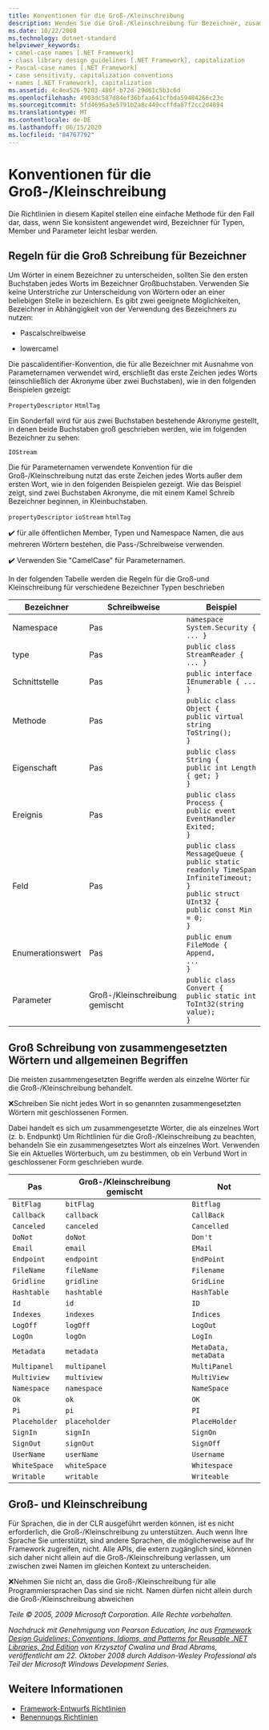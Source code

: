```yaml
---
title: Konventionen für die Groß-/Kleinschreibung
description: Wenden Sie die Groß-/Kleinschreibung für Bezeichner, zusammengesetzte Wörter und gängige Begriffe an. Informationen zur Funktionsweise der Groß-/Kleinschreibung in .net
ms.date: 10/22/2008
ms.technology: dotnet-standard
helpviewer_keywords:
- camel-case names [.NET Framework]
- class library design guidelines [.NET Framework], capitalization
- Pascal-case names [.NET Framework]
- case sensitivity, capitalization conventions
- names [.NET Framework], capitalization
ms.assetid: 4c4ea526-9203-486f-b72d-29d61c5b3c6d
ms.openlocfilehash: 4903dc587d84ef36bfaa641cfbda59484266c23c
ms.sourcegitcommit: 5fd4696a3e5791b2a8c449ccffda87f2cc2d4894
ms.translationtype: MT
ms.contentlocale: de-DE
ms.lasthandoff: 06/15/2020
ms.locfileid: "84767792"
---
```

# <a name="capitalization-conventions"></a>Konventionen für die Groß-/Kleinschreibung
Die Richtlinien in diesem Kapitel stellen eine einfache Methode für den Fall dar, dass, wenn Sie konsistent angewendet wird, Bezeichner für Typen, Member und Parameter leicht lesbar werden.

## <a name="capitalization-rules-for-identifiers"></a>Regeln für die Groß Schreibung für Bezeichner
 Um Wörter in einem Bezeichner zu unterscheiden, sollten Sie den ersten Buchstaben jedes Worts im Bezeichner Großbuchstaben. Verwenden Sie keine Unterstriche zur Unterscheidung von Wörtern oder an einer beliebigen Stelle in bezeichlern. Es gibt zwei geeignete Möglichkeiten, Bezeichner in Abhängigkeit von der Verwendung des Bezeichners zu nutzen:

- Pascalschreibweise

- lowercamel

 Die pascalidentifier-Konvention, die für alle Bezeichner mit Ausnahme von Parameternamen verwendet wird, erschließt das erste Zeichen jedes Worts (einschließlich der Akronyme über zwei Buchstaben), wie in den folgenden Beispielen gezeigt:

 `PropertyDescriptor`
 `HtmlTag`

 Ein Sonderfall wird für aus zwei Buchstaben bestehende Akronyme gestellt, in denen beide Buchstaben groß geschrieben werden, wie im folgenden Bezeichner zu sehen:

 `IOStream`

 Die für Parameternamen verwendete Konvention für die Groß-/Kleinschreibung nutzt das erste Zeichen jedes Worts außer dem ersten Wort, wie in den folgenden Beispielen gezeigt. Wie das Beispiel zeigt, sind zwei Buchstaben Akronyme, die mit einem Kamel Schreib Bezeichner beginnen, in Kleinbuchstaben.

 `propertyDescriptor`
 `ioStream`
 `htmlTag`

 ✔️ für alle öffentlichen Member, Typen und Namespace Namen, die aus mehreren Wörtern bestehen, die Pass-/Schreibweise verwenden.

 ✔️ Verwenden Sie "CamelCase" für Parameternamen.

 In der folgenden Tabelle werden die Regeln für die Groß-und Kleinschreibung für verschiedene Bezeichner Typen beschrieben

|Bezeichner|Schreibweise|Beispiel|
|----------------|------------|-------------|
|Namespace|Pas|`namespace System.Security { ... }`|
|type|Pas|`public class StreamReader { ... }`|
|Schnittstelle|Pas|`public interface IEnumerable { ... }`|
|Methode|Pas|`public class Object {` <br />  `public virtual string ToString();` <br /> `}`|
|Eigenschaft|Pas|`public class String {` <br />  `public int Length { get; }` <br /> `}`|
|Ereignis|Pas|`public class Process {` <br />  `public event EventHandler Exited;` <br /> `}`|
|Feld|Pas|`public class MessageQueue {` <br />  `public static readonly TimeSpan` <br /> `InfiniteTimeout;` <br /> `}` <br /> `public struct UInt32 {` <br />  `public const Min = 0;` <br /> `}`|
|Enumerationswert|Pas|`public enum FileMode {` <br />  `Append,` <br />  `...` <br /> `}`|
|Parameter|Groß-/Kleinschreibung gemischt|`public class Convert {` <br />  `public static int ToInt32(string value);` <br /> `}`|

## <a name="capitalizing-compound-words-and-common-terms"></a>Groß Schreibung von zusammengesetzten Wörtern und allgemeinen Begriffen
 Die meisten zusammengesetzten Begriffe werden als einzelne Wörter für die Groß-/Kleinschreibung behandelt.

 ❌Schreiben Sie nicht jedes Wort in so genannten zusammengesetzten Wörtern mit geschlossenen Formen.

 Dabei handelt es sich um zusammengesetzte Wörter, die als einzelnes Wort (z. b. Endpunkt) Um Richtlinien für die Groß-/Kleinschreibung zu beachten, behandeln Sie ein zusammengesetztes Wort als einzelnes Wort. Verwenden Sie ein Aktuelles Wörterbuch, um zu bestimmen, ob ein Verbund Wort in geschlossener Form geschrieben wurde.

|Pas|Groß-/Kleinschreibung gemischt|Not|
|------------|-----------|---------|
|`BitFlag`|`bitFlag`|`Bitflag`|
|`Callback`|`callback`|`CallBack`|
|`Canceled`|`canceled`|`Cancelled`|
|`DoNot`|`doNot`|`Don't`|
|`Email`|`email`|`EMail`|
|`Endpoint`|`endpoint`|`EndPoint`|
|`FileName`|`fileName`|`Filename`|
|`Gridline`|`gridline`|`GridLine`|
|`Hashtable`|`hashtable`|`HashTable`|
|`Id`|`id`|`ID`|
|`Indexes`|`indexes`|`Indices`|
|`LogOff`|`logOff`|`LogOut`|
|`LogOn`|`logOn`|`LogIn`|
|`Metadata`|`metadata`|`MetaData, metaData`|
|`Multipanel`|`multipanel`|`MultiPanel`|
|`Multiview`|`multiview`|`MultiView`|
|`Namespace`|`namespace`|`NameSpace`|
|`Ok`|`ok`|`OK`|
|`Pi`|`pi`|`PI`|
|`Placeholder`|`placeholder`|`PlaceHolder`|
|`SignIn`|`signIn`|`SignOn`|
|`SignOut`|`signOut`|`SignOff`|
|`UserName`|`userName`|`Username`|
|`WhiteSpace`|`whiteSpace`|`Whitespace`|
|`Writable`|`writable`|`Writeable`|

## <a name="case-sensitivity"></a>Groß- und Kleinschreibung
 Für Sprachen, die in der CLR ausgeführt werden können, ist es nicht erforderlich, die Groß-/Kleinschreibung zu unterstützen. Auch wenn Ihre Sprache Sie unterstützt, sind andere Sprachen, die möglicherweise auf Ihr Framework zugreifen, nicht. Alle APIs, die extern zugänglich sind, können sich daher nicht allein auf die Groß-/Kleinschreibung verlassen, um zwischen zwei Namen im gleichen Kontext zu unterscheiden.

 ❌Nehmen Sie nicht an, dass die Groß-/Kleinschreibung für alle Programmiersprachen Das sind sie nicht. Namen dürfen nicht allein durch die Groß-/Kleinschreibung abweichen

 *Teile © 2005, 2009 Microsoft Corporation. Alle Rechte vorbehalten.*

 *Nachdruck mit Genehmigung von Pearson Education, Inc aus [Framework Design Guidelines: Conventions, Idioms, and Patterns for Reusable .NET Libraries, 2nd Edition](https://www.informit.com/store/framework-design-guidelines-conventions-idioms-and-9780321545619) von Krzysztof Cwalina und Brad Abrams, veröffentlicht am 22. Oktober 2008 durch Addison-Wesley Professional als Teil der Microsoft Windows Development Series.*

## <a name="see-also"></a>Weitere Informationen

- [Framework-Entwurfs Richtlinien](index.md)
- [Benennungs Richtlinien](naming-guidelines.md)
